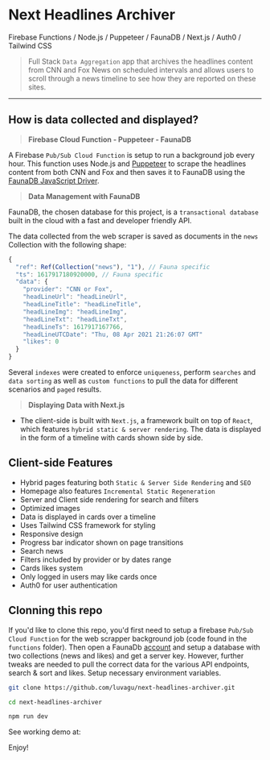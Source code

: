 # Next Headlines Archiver

Firebase Functions / Node.js / Puppeteer / FaunaDB / Next.js / Auth0 / Tailwind CSS

> Full Stack `Data Aggregation` app that archives the headlines content from CNN and Fox News on scheduled intervals and allows users to scroll through a news timeline to see how they are reported on these sites.

------

## How is data collected and displayed?

> **Firebase Cloud Function - Puppeteer - FaunaDB**

A Firebase `Pub/Sub Cloud Function` is setup to run a background job every hour. This function uses Node.js and [Puppeteer](https://pptr.dev/) to scrape the headlines content from both CNN and Fox and then saves it to FaunaDB using the [FaunaDB JavaScript Driver](https://github.com/fauna/faunadb-js).

> **Data Management with FaunaDB**

FaunaDB, the chosen database for this project, is a `transactional database` built in the cloud with a fast and developer friendly API.

The data collected from the web scraper is saved as documents in the `news` Collection with the following shape:

```js
{
  "ref": Ref(Collection("news"), "1"), // Fauna specific
  "ts": 1617917180920000, // Fauna specific
  "data": {
    "provider": "CNN or Fox",
    "headLineUrl": "headLineUrl",
    "headLineTitle": "headLineTitle",
    "headLineImg": "headLineImg",
    "headLineTxt": "headLineTxt",
    "headLineTs": 1617917167766,
    "headLineUTCDate": "Thu, 08 Apr 2021 21:26:07 GMT"
    "likes": 0
  }
}
```

Several `indexes` were created to enforce `uniqueness`, perform `searches` and `data sorting` as well as `custom functions` to pull the data for different scenarios and `paged` results.

> **Displaying Data with Next.js**

- The client-side is built with `Next.js`, a framework built on top of `React`, which features `hybrid static & server rendering`. The data is displayed in the form of a timeline with cards shown side by side.

## Client-side Features

- Hybrid pages featuring both `Static & Server Side Rendering` and `SEO`
- Homepage also features `Incremental Static Regeneration`
- Server and Client side rendering for search and filters
- Optimized images
- Data is displayed in cards over a timeline
- Uses Tailwind CSS framework for styling
- Responsive design
- Progress bar indicator shown on page transitions
- Search news
- Filters included by provider or by dates range
- Cards likes system
- Only logged in users may like cards once
- Auth0 for user authentication

## Clonning this repo

If you'd like to clone this repo, you'd first need to setup a firebase `Pub/Sub Cloud Function` for the web scrapper background job (code found in the `functions` folder). Then open a FaunaDb [account](https://fauna.com/) and setup a database with two collections (news and likes) and get a server key. However, further tweaks are needed to pull the correct data for the various API endpoints, search & sort and likes. Setup necessary environment variables.

```bash
git clone https://github.com/luvagu/next-headlines-archiver.git

cd next-headlines-archiver

npm run dev
```

See working demo at: 

Enjoy!
